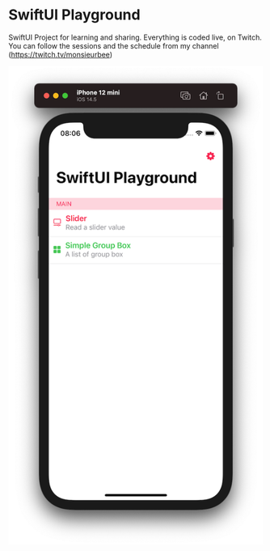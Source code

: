 # SwiftUI Playground

SwiftUI Project for learning and sharing. Everything is coded live, on Twitch. You can follow the sessions and the schedule from my channel (https://twitch.tv/monsieurbee)

![Screenshot](/images/screenshot.png)
